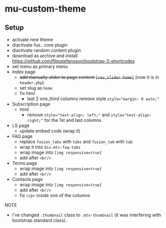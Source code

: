 # mu-custom-theme

## Setup
- activate new theme
- diactivate fus.. core plugin
- diactivate random content plugin
- download as archive and install https://github.com/filipstefansson/bootstrap-3-shortcodes
- set menu as primary menu
- Index page
  - <del>add manually slider to page content `[rev_slider home]`</del> (now it is in `header.php`)
  - set slug as `home`
  - fix html
    - last 2 one_third columns remove style `style="margin: 0 auto;"`
- Subscription page
  - html
    - remove `style="text-align: left;"` and `style="text-align: right;"` for the 1st and last columns
- LS page
  - update embed code (wrap it)
- FAQ page
  - replace `fusion_tabs` with `tabs` and `fusion_tab` with `tab`
  - wrap it into `div.mtv-faq-tabs`
  - wrap image into `[img responsive=true]`
  - add after `<br/>`
- Terms page
  - wrap image into `[img responsive=true]`
  - add after `<br/>`
- Contacts page
  - wrap image into `[img responsive=true]`
  - add after `<br/>`
  - fix `</p>` inside one of the columns

NOTE
- I've changed `.thumbnail` class to `.mtv-thumbnail` (it was interfering with bootstrap standard class).

